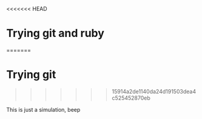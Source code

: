 <<<<<<< HEAD
# Trying git and ruby
=======
# Trying git
>>>>>>> 15914a2de1140da24d191503dea4c525452870eb

This is just a simulation, beep
